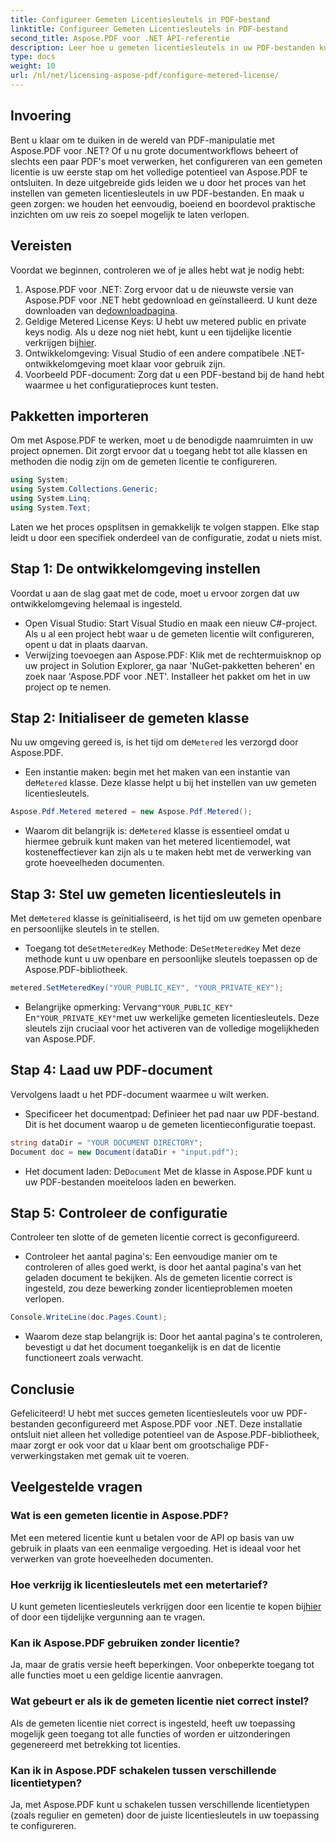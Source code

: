 ```yaml
---
title: Configureer Gemeten Licentiesleutels in PDF-bestand
linktitle: Configureer Gemeten Licentiesleutels in PDF-bestand
second_title: Aspose.PDF voor .NET API-referentie
description: Leer hoe u gemeten licentiesleutels in uw PDF-bestanden kunt configureren met Aspose.PDF voor .NET met deze uitgebreide, stapsgewijze handleiding.
type: docs
weight: 10
url: /nl/net/licensing-aspose-pdf/configure-metered-license/
---
```

## Invoering

Bent u klaar om te duiken in de wereld van PDF-manipulatie met Aspose.PDF voor .NET? Of u nu grote documentworkflows beheert of slechts een paar PDF's moet verwerken, het configureren van een gemeten licentie is uw eerste stap om het volledige potentieel van Aspose.PDF te ontsluiten. In deze uitgebreide gids leiden we u door het proces van het instellen van gemeten licentiesleutels in uw PDF-bestanden. En maak u geen zorgen: we houden het eenvoudig, boeiend en boordevol praktische inzichten om uw reis zo soepel mogelijk te laten verlopen.

## Vereisten

Voordat we beginnen, controleren we of je alles hebt wat je nodig hebt:

1.  Aspose.PDF voor .NET: Zorg ervoor dat u de nieuwste versie van Aspose.PDF voor .NET hebt gedownload en geïnstalleerd. U kunt deze downloaden van de[downloadpagina](https://releases.aspose.com/pdf/net/).
2.  Geldige Metered License Keys: U hebt uw metered public en private keys nodig. Als u deze nog niet hebt, kunt u een tijdelijke licentie verkrijgen bij[hier](https://purchase.aspose.com/temporary-license/).
3. Ontwikkelomgeving: Visual Studio of een andere compatibele .NET-ontwikkelomgeving moet klaar voor gebruik zijn.
4. Voorbeeld PDF-document: Zorg dat u een PDF-bestand bij de hand hebt waarmee u het configuratieproces kunt testen.

## Pakketten importeren

Om met Aspose.PDF te werken, moet u de benodigde naamruimten in uw project opnemen. Dit zorgt ervoor dat u toegang hebt tot alle klassen en methoden die nodig zijn om de gemeten licentie te configureren.

```csharp
using System;
using System.Collections.Generic;
using System.Linq;
using System.Text;
```

Laten we het proces opsplitsen in gemakkelijk te volgen stappen. Elke stap leidt u door een specifiek onderdeel van de configuratie, zodat u niets mist.

## Stap 1: De ontwikkelomgeving instellen

Voordat u aan de slag gaat met de code, moet u ervoor zorgen dat uw ontwikkelomgeving helemaal is ingesteld.

- Open Visual Studio: Start Visual Studio en maak een nieuw C#-project. Als u al een project hebt waar u de gemeten licentie wilt configureren, opent u dat in plaats daarvan.
- Verwijzing toevoegen aan Aspose.PDF: Klik met de rechtermuisknop op uw project in Solution Explorer, ga naar 'NuGet-pakketten beheren' en zoek naar 'Aspose.PDF voor .NET'. Installeer het pakket om het in uw project op te nemen.

## Stap 2: Initialiseer de gemeten klasse

 Nu uw omgeving gereed is, is het tijd om de`Metered` les verzorgd door Aspose.PDF.

-  Een instantie maken: begin met het maken van een instantie van de`Metered` klasse. Deze klasse helpt u bij het instellen van uw gemeten licentiesleutels.

```csharp
Aspose.Pdf.Metered metered = new Aspose.Pdf.Metered();
```

-  Waarom dit belangrijk is: de`Metered` klasse is essentieel omdat u hiermee gebruik kunt maken van het metered licentiemodel, wat kosteneffectiever kan zijn als u te maken hebt met de verwerking van grote hoeveelheden documenten.

## Stap 3: Stel uw gemeten licentiesleutels in

 Met de`Metered` klasse is geïnitialiseerd, is het tijd om uw gemeten openbare en persoonlijke sleutels in te stellen.

-  Toegang tot de`SetMeteredKey` Methode: De`SetMeteredKey` Met deze methode kunt u uw openbare en persoonlijke sleutels toepassen op de Aspose.PDF-bibliotheek.

```csharp
metered.SetMeteredKey("YOUR_PUBLIC_KEY", "YOUR_PRIVATE_KEY");
```

-  Belangrijke opmerking: Vervang`"YOUR_PUBLIC_KEY"` En`"YOUR_PRIVATE_KEY"`met uw werkelijke gemeten licentiesleutels. Deze sleutels zijn cruciaal voor het activeren van de volledige mogelijkheden van Aspose.PDF.

## Stap 4: Laad uw PDF-document

Vervolgens laadt u het PDF-document waarmee u wilt werken.

- Specificeer het documentpad: Definieer het pad naar uw PDF-bestand. Dit is het document waarop u de gemeten licentieconfiguratie toepast.

```csharp
string dataDir = "YOUR DOCUMENT DIRECTORY";
Document doc = new Document(dataDir + "input.pdf");
```

-  Het document laden: De`Document` Met de klasse in Aspose.PDF kunt u uw PDF-bestanden moeiteloos laden en bewerken.

## Stap 5: Controleer de configuratie

Controleer ten slotte of de gemeten licentie correct is geconfigureerd.

- Controleer het aantal pagina's: Een eenvoudige manier om te controleren of alles goed werkt, is door het aantal pagina's van het geladen document te bekijken. Als de gemeten licentie correct is ingesteld, zou deze bewerking zonder licentieproblemen moeten verlopen.

```csharp
Console.WriteLine(doc.Pages.Count);
```

- Waarom deze stap belangrijk is: Door het aantal pagina's te controleren, bevestigt u dat het document toegankelijk is en dat de licentie functioneert zoals verwacht.

## Conclusie

Gefeliciteerd! U hebt met succes gemeten licentiesleutels voor uw PDF-bestanden geconfigureerd met Aspose.PDF voor .NET. Deze installatie ontsluit niet alleen het volledige potentieel van de Aspose.PDF-bibliotheek, maar zorgt er ook voor dat u klaar bent om grootschalige PDF-verwerkingstaken met gemak uit te voeren.

## Veelgestelde vragen

### Wat is een gemeten licentie in Aspose.PDF?  
Met een metered licentie kunt u betalen voor de API op basis van uw gebruik in plaats van een eenmalige vergoeding. Het is ideaal voor het verwerken van grote hoeveelheden documenten.

### Hoe verkrijg ik licentiesleutels met een metertarief?  
 U kunt gemeten licentiesleutels verkrijgen door een licentie te kopen bij[hier](https://purchase.aspose.com/buy) of door een tijdelijke vergunning aan te vragen.

### Kan ik Aspose.PDF gebruiken zonder licentie?  
Ja, maar de gratis versie heeft beperkingen. Voor onbeperkte toegang tot alle functies moet u een geldige licentie aanvragen.

### Wat gebeurt er als ik de gemeten licentie niet correct instel?  
Als de gemeten licentie niet correct is ingesteld, heeft uw toepassing mogelijk geen toegang tot alle functies of worden er uitzonderingen gegenereerd met betrekking tot licenties.

### Kan ik in Aspose.PDF schakelen tussen verschillende licentietypen?  
Ja, met Aspose.PDF kunt u schakelen tussen verschillende licentietypen (zoals regulier en gemeten) door de juiste licentiesleutels in uw toepassing te configureren.
